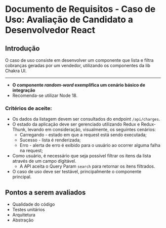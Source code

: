 # Documento de Requisitos - Caso de Uso: Avaliação de Candidato a Desenvolvedor React

## Introdução

O caso de uso consiste em desenvolver um componente que lista e filtra cobranças geradas por um vendedor, utilizando os componentes da lib Chakra UI.

---

- **O componente _random-word_ exemplifica um cenário básico de integração**
- Recomenda-se utilizar Node 18.
  
### Critérios de aceite:

- Os dados da listagem devem ser consultados do endpoint `/api/charges`.
- O estado da aplicação deve ser gerenciado utilizando Redux e Redux-Thunk, levando em consideração, visualmente, os seguintes cenários:
  - Carregando - estado em que a request está sendo executada;
  - Sucesso - lista é renderizada;
  - Erro - alerta de erro é exibido para o usuário ao ocorrer alguma falha na request;
- Como usuário, é necessário que seja possível filtrar os itens da lista através de um campo digitável.
  - A API aceita o Query Param `search` para retornar os itens filtrados.
- O caso de uso deve ser testável, principalmente o componente principal.

## Pontos a serem avaliados

- Qualidade do código
- Testes unitários
- Arquitetura
- Abstração
